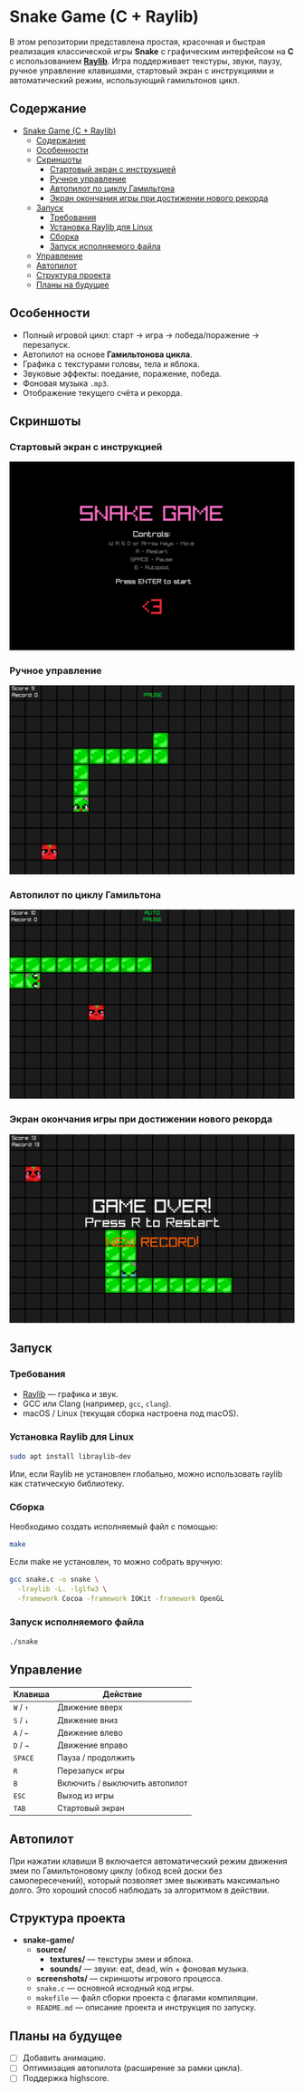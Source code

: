 # Snake Game (C + Raylib)

В этом репозитории представлена простая, красочная и быстрая реализация классической игры **Snake** с графическим интерфейсом на **C** с использованием **[Raylib](https://www.raylib.com/)**. Игра поддерживает текстуры, звуки, паузу, ручное управление клавишами, стартовый экран с инструкциями и автоматический режим, использующий гамильтонов цикл.

## Содержание

- [Snake Game (C + Raylib)](#snake-game-c--raylib)
  - [Содержание](#содержание)
  - [Особенности](#особенности)
  - [Скриншоты](#скриншоты)
    - [Стартовый экран с инструкцией](#стартовый-экран-с-инструкцией)
    - [Ручное управление](#ручное-управление)
    - [Автопилот по циклу Гамильтона](#автопилот-по-циклу-гамильтона)
    - [Экран окончания игры при достижении нового рекорда](#экран-окончания-игры-при-достижении-нового-рекорда)
  - [Запуск](#запуск)
    - [Требования](#требования)
    - [Установка Raylib для Linux](#установка-raylib-для-linux)
    - [Сборка](#сборка)
    - [Запуск исполняемого файла](#запуск-исполняемого-файла)
  - [Управление](#управление)
  - [Автопилот](#автопилот)
  - [Структура проекта](#структура-проекта)
  - [Планы на будущее](#планы-на-будущее)

## Особенности

- Полный игровой цикл: старт → игра → победа/поражение → перезапуск.
- Автопилот на основе **Гамильтонова цикла**.
- Графика с текстурами головы, тела и яблока.
- Звуковые эффекты: поедание, поражение, победа.
- Фоновая музыка `.mp3`.
- Отображение текущего счёта и рекорда.
  
## Скриншоты

### Стартовый экран с инструкцией

![screenshot](./screenshots/gameplay1.png)

### Ручное управление

![screenshot](./screenshots/gameplay2.png)

### Автопилот по циклу Гамильтона

![screenshot](./screenshots/gameplay3.png)

### Экран окончания игры при достижении нового рекорда

![screenshot](./screenshots/gameplay4.png)

## Запуск

### Требования

- [Raylib](https://github.com/raysan5/raylib) — графика и звук.
- GCC или Clang (например, `gcc`, `clang`).
- macOS / Linux (текущая сборка настроена под macOS).
  
### Установка Raylib для Linux

```bash
sudo apt install libraylib-dev
```

Или, если Raylib не установлен глобально, можно использовать raylib как статическую библиотеку.

### Сборка

Необходимо создать исполняемый файл с помощью:

```bash
make
```

Если make не установлен, то можно собрать вручную:

```bash
gcc snake.c -o snake \
  -lraylib -L. -lglfw3 \
  -framework Cocoa -framework IOKit -framework OpenGL
```

### Запуск исполняемого файла

```bash
./snake
```

## Управление

| Клавиша     | Действие                          |
|-------------|-----------------------------------|
| `W` / `↑`   | Движение вверх                    |
| `S` / `↓`   | Движение вниз                     |
| `A` / `←`   | Движение влево                    |
| `D` / `→`   | Движение вправо                   |
| `SPACE`     | Пауза / продолжить                |
| `R`         | Перезапуск игры                   |
| `B`         | Включить / выключить автопилот    |
| `ESC`       | Выход из игры                     |
| `TAB`       | Стартовый экран                   |

## Автопилот

При нажатии клавиши B включается автоматический режим движения змеи по Гамильтоновому циклу (обход всей доски без самопересечений), который позволяет змее выживать максимально долго. Это хороший способ наблюдать за алгоритмом в действии.

## Структура проекта

- **snake-game/**
  - **source/**
    - **textures/** —  текстуры змеи и яблока.
    - **sounds/** —  звуки: eat, dead, win + фоновая музыка.
  - **screenshots/** — скриншоты игрового процесса.
  - `snake.c` — основной исходный код игры.
  - `makefile` — файл сборки проекта с флагами компиляции.
  - `README.md` — описание проекта и инструкция по запуску.

## Планы на будущее

- [ ] Добавить анимацию.
- [ ] Оптимизация автопилота (расширение за рамки цикла).
- [ ] Поддержка highscore.
